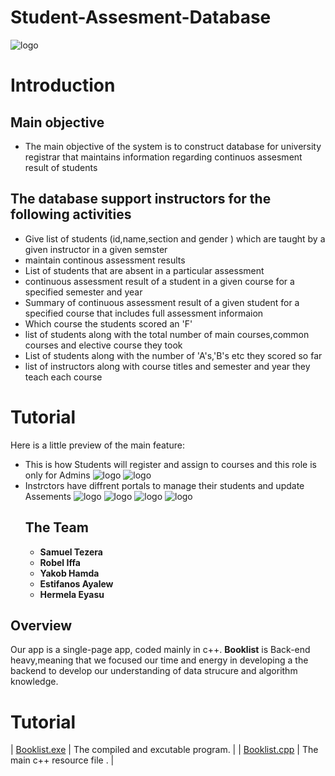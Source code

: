 # Student-Assesment-Database
![logo](https://i.imgur.com/uzjDFtS.png)
# Introduction
## Main objective
* The main objective of the system is to construct database for university registrar that maintains information regarding continuos assesment result of students
## The database support instructors for the following activities
  * Give list of students (id,name,section and gender ) which are taught by a given instructor in a given semster
  * maintain continous assessment results
  * List of students that are absent in a particular assessment
  * continuous assessment result of a student in a given course for a specified semester and year
  * Summary of continuous assessment result of a given student for a specified course that includes full assessment informaion
  * Which course the students scored an 'F'
  * list of students along with the total number of main courses,common courses and elective course they took
  * List of students along with the number of 'A's,'B's etc they scored so far
  * list of instructors along with course titles and semester and year they teach each course
# Tutorial
Here is a little preview of the main feature:
* This is how Students will register and assign to courses and this role is  only for Admins 
![logo](https://i.imgur.com/VXb7RKi.png)
![logo](https://i.imgur.com/TpGBtnQ.png)
* Instrctors have diffrent portals to manage their students and update Assements 
![logo](https://i.imgur.com/dvj2smY.png)
![logo](https://i.imgur.com/3WHFvv8.png)
![logo](https://i.imgur.com/pOWro0T.png)
![logo](https://i.imgur.com/5whQhfB.png)
  ## The Team
  * **Samuel Tezera**
  * **Robel Iffa**
  * **Yakob Hamda**
  * **Estifanos Ayalew**
  * **Hermela Eyasu**
## Overview
Our app is a single-page app, coded mainly in c++. **Booklist** is Back-end heavy,meaning that we focused our time and energy in developing a the backend to develop our understanding of data strucure and algorithm knowledge. 

# Tutorial
| [Booklist.exe](./Booklist.exe) | The compiled and excutable program. |
| [Booklist.cpp](./Booklist.cpp) | The main c++ resource file . |
